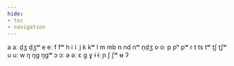 ```yaml
---
hide:
- toc
- navigation
---
```

a
aː
d̠ʒ
d̠ʒʷ
e
eː
f
fʷ
h
i
iː
j
k
kʷ
l
m
mb
n
nd
nʷ
n̠d̠ʒ
o
oː
p
pʰ
pʷ
r
t
ts
tʷ
t̠ʃ
t̠ʃʷ
u
uː
w
ŋ
ŋɡ
ŋɡʷ
ɔ
ɔː
ə
əː
ɛ
ɡ
ɣ
ɨ
ɨː
ɲ
ʃ
ʃʷ
ʉ
ʔ
